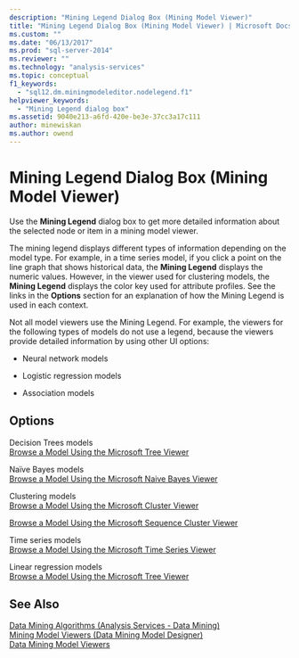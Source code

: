 ```yaml
---
description: "Mining Legend Dialog Box (Mining Model Viewer)"
title: "Mining Legend Dialog Box (Mining Model Viewer) | Microsoft Docs"
ms.custom: ""
ms.date: "06/13/2017"
ms.prod: "sql-server-2014"
ms.reviewer: ""
ms.technology: "analysis-services"
ms.topic: conceptual
f1_keywords: 
  - "sql12.dm.miningmodeleditor.nodelegend.f1"
helpviewer_keywords: 
  - "Mining Legend dialog box"
ms.assetid: 9040e213-a6fd-420e-be3e-37cc3a17c111
author: minewiskan
ms.author: owend
---
```

# Mining Legend Dialog Box (Mining Model Viewer)
  Use the **Mining Legend** dialog box to get more detailed information about the selected node or item in a mining model viewer.  
  
 The mining legend displays different types of information depending on the model type. For example, in a time series model, if you click a point on the line graph that shows historical data, the **Mining Legend** displays the numeric values. However, in the viewer used for clustering models, the **Mining Legend** displays the color key used for attribute profiles. See the links in the **Options** section for an explanation of how the Mining Legend is used in each context.  
  
 Not all model viewers use the Mining Legend. For example, the viewers for the following types of models do not use a legend, because the viewers provide detailed information by using other UI options:  
  
-   Neural network models  
  
-   Logistic regression models  
  
-   Association models  
  
## Options  
 Decision Trees models  
 [Browse a Model Using the Microsoft Tree Viewer](data-mining/browse-a-model-using-the-microsoft-tree-viewer.md)  
  
 Naïve Bayes models  
 [Browse a Model Using the Microsoft Naive Bayes Viewer](data-mining/browse-a-model-using-the-microsoft-naive-bayes-viewer.md)  
  
 Clustering models  
 [Browse a Model Using the Microsoft Cluster Viewer](data-mining/browse-a-model-using-the-microsoft-cluster-viewer.md)  
  
 [Browse a Model Using the Microsoft Sequence Cluster Viewer](data-mining/browse-a-model-using-the-microsoft-sequence-cluster-viewer.md)  
  
 Time series models  
 [Browse a Model Using the Microsoft Time Series Viewer](data-mining/browse-a-model-using-the-microsoft-time-series-viewer.md)  
  
 Linear regression models  
 [Browse a Model Using the Microsoft Tree Viewer](data-mining/browse-a-model-using-the-microsoft-tree-viewer.md)  
  
## See Also  
 [Data Mining Algorithms &#40;Analysis Services - Data Mining&#41;](data-mining/data-mining-algorithms-analysis-services-data-mining.md)   
 [Mining Model Viewers &#40;Data Mining Model Designer&#41;](mining-model-viewers-data-mining-model-designer.md)   
 [Data Mining Model Viewers](data-mining/data-mining-model-viewers.md)  
  
  
